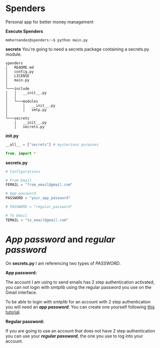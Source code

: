 # Spenders
Personal app for better money management

**Execute Spenders**
 ```console
mmhernandez@spenders:~$ python main.py
```

**secrets**
You're going to need a secrets package containing a secrets.py module.

```
spenders
│   README.md
│   config.py    
│   LICENSE    
│   main.py    
│
└───include
│   │   __init__.py
│   │
│   └───modules
│       │   __init__.py
│       │   smtp.py
│   
└───secrets
    │   __init__.py
    │   secrets.py
```

**__init__.py**
```python
__all__ = ["secrets"] # mysterious purposes

from. import *
```

**secrets.py**
```python
# Configurations

# From Email
FEMAIL = "from_email@gmail.com"

# App password
PASSWORD = "your_app_password"

# PASSWORD = "regular_password"

# To Email
TEMAIL = "to_email@gmail.com"
```

# **_App password_ and _regular password_**

On **secrets.py** I am referencing two types of _PASSWORD_.

**App password:**

The account I am using to send emails has 2 step authentication activated, you
can not login with smtplib using the regular password you use on the Gmail
interface.

To be able to login with smtplib for an account with 2 step authentication
you will need an **_app password_**. You can create one yourself following [this tutorial](https://www.lifewire.com/get-a-password-to-access-gmail-by-pop-imap-2-1171882).

**Regular password:**

If you are going to use an account that does not have 2 step authentication you can use your **_regular password_**, the one you use to log into your account.
